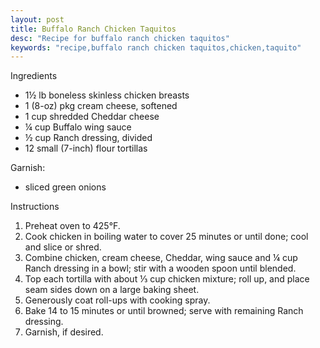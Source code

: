 ```yaml
---
layout: post
title: Buffalo Ranch Chicken Taquitos
desc: "Recipe for buffalo ranch chicken taquitos"
keywords: "recipe,buffalo ranch chicken taquitos,chicken,taquito"
---
```


Ingredients
+ 1½ lb boneless skinless chicken breasts
+ 1 (8-oz) pkg cream cheese, softened
+ 1 cup shredded Cheddar cheese
+ ¼ cup Buffalo wing sauce
+ ½ cup Ranch dressing, divided
+ 12 small (7-inch) flour tortillas

Garnish: 
+ sliced green onions

Instructions
1. Preheat oven to 425°F.
2. Cook chicken in boiling water to cover 25 minutes or until done; cool and slice or shred.
3. Combine chicken, cream cheese, Cheddar, wing sauce and ¼ cup Ranch dressing in a bowl; stir with a wooden spoon until blended. 
4. Top each tortilla with about ⅓ cup chicken mixture; roll up, and place seam sides down on a large baking sheet. 
5. Generously coat roll-ups with cooking spray.
6. Bake 14 to 15 minutes or until browned; serve with remaining Ranch dressing. 
7. Garnish, if desired.